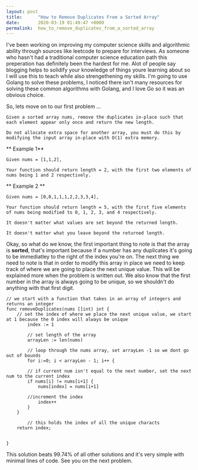 ```yaml
---
layout: post
title:      "How to Remove Duplicates From a Sorted Array"
date:       2020-03-19 01:49:47 +0000
permalink:  how_to_remove_duplicates_from_a_sorted_array
---
```



I've been working on improving my computer science skills and algorithmic ability through sources like leetcode to prepare for interviews. As someone who hasn't had a traditional computer science education path this preperation has definitely been the hardest for me. Alot of people say blogging helps to solidify your knowledge of things youre learning about so I will use this to teach while also strengethening my skills. I'm going to use Golang to solve these problems, I noticed there isn't many resources for solving these common algorithms with Golang, and I love Go so it was an obvious choice. 

So, lets move on to our first problem ...
```
Given a sorted array nums, remove the duplicates in-place such that each element appear only once and return the new length.

Do not allocate extra space for another array, you must do this by modifying the input array in-place with O(1) extra memory.

```
**  Example 1**

```
Given nums = [1,1,2],

Your function should return length = 2, with the first two elements of nums being 1 and 2 respectively.

```
** Example 2 **


```
Given nums = [0,0,1,1,1,2,2,3,3,4],

Your function should return length = 5, with the first five elements of nums being modified to 0, 1, 2, 3, and 4 respectively.

It doesn't matter what values are set beyond the returned length.

It doesn't matter what you leave beyond the returned length.
```

Okay, so what do we know, the first important thing to note is that the array is **sorted**, that's important because if a number has any duplicates it's going to be immediatley to the right of the index you're on. The next thing we need to note is that in order to modify this array in place we need to keep track of where we are going to place the next unique value. This will be explained more when the problem is written out.  We also know that the first number in the array is always going to be unique, so we shouldn't do anything with that first digit. 

```
// we start with a function that takes in an array of integers and returns an integer
func removeDuplicates(nums []int) int {
    // set the index of where we place the next unique value, we start at 1 because the 0 index will always be unique
		index := 1
		
		// set length of the array
		arrayLen := len(nums)
		
		// loop through the nums array, set arrayLen -1 so we dont go out of bounds
		for i:=0; i < arrayLen - 1; i++ {
		
	    // if current num isn't equal to the next number, set the next num to the current index
        if nums[i] != nums[i+1] {
            nums[index] = nums[i+1]
						
		//increment the index
            index++
        }
    }
    
		// this holds the index of all the unique characts
    return index;
		
		
}
```

This solution beats 99.74% of all other solutions and it's very simple with minimal lines of code. See you on the next problem. 

